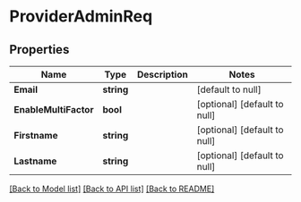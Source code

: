 # ProviderAdminReq

## Properties
Name | Type | Description | Notes
------------ | ------------- | ------------- | -------------
**Email** | **string** |  | [default to null]
**EnableMultiFactor** | **bool** |  | [optional] [default to null]
**Firstname** | **string** |  | [optional] [default to null]
**Lastname** | **string** |  | [optional] [default to null]

[[Back to Model list]](../README.md#documentation-for-models) [[Back to API list]](../README.md#documentation-for-api-endpoints) [[Back to README]](../README.md)


